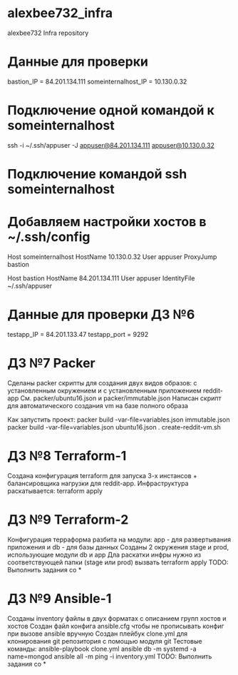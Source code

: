 # alexbee732_infra
alexbee732 Infra repository

# Данные для проверки
bastion_IP = 84.201.134.111
someinternalhost_IP = 10.130.0.32

# Подключение одной командой к someinternalhost
ssh -i ~/.ssh/appuser -J appuser@84.201.134.111 appuser@10.130.0.32

# Подключение командой ssh someinternalhost
# Добавляем настройки хостов в ~/.ssh/config
Host someinternalhost
    HostName 10.130.0.32
    User appuser
    ProxyJump bastion

Host bastion
    HostName 84.201.134.111
    User appuser
    IdentityFile ~/.ssh/appuser

# Данные для проверки ДЗ №6
testapp_IP = 84.201.133.47
testapp_port = 9292

# ДЗ №7 Packer
Сделаны packer скрипты для создания двух видов образов: с установленным окружением и с установленным приложением reddit-app
См. packer/ubuntu16.json и packer/immutable.json
Написан скрипт для автоматического создания vm на базе полного образа

Как запустить проект:
packer build -var-file=variables.json immutable.json
packer build -var-file=variables.json ubuntu16.json
. create-reddit-vm.sh

# ДЗ №8 Terraform-1
Создана конфигурация terraform для запуска 3-х инстансов + балансировщика нагрузки для reddit-app.
Инфраструктура раскатывается:
terraform apply

# ДЗ №9 Terraform-2
Конфигурация терраформа разбита на модули: app - для развертывания приложения и db - для базы данных
Созданы 2 окружения stage и prod, использующие модули db и app
Дла раскатки инфры нужно из соответствующей папки (stage или prod) вызвать terraform apply
TODO: Выполнить задания со *

# ДЗ №9 Ansible-1
Созданы inventory файлы в двух форматах с описанием групп хостов и хостов
Создан файл конфига ansible.cfg чтобы не прописывать конфиг при вызове ansible вручную
Создан плейбук clone.yml для клонирования git репозитория с помощью модуля git
Тестовые команды:
ansible-playbook clone.yml
ansible db -m systemd -a name=mongod
ansible all -m ping -i inventory.yml
TODO: Выполнить задания со *
